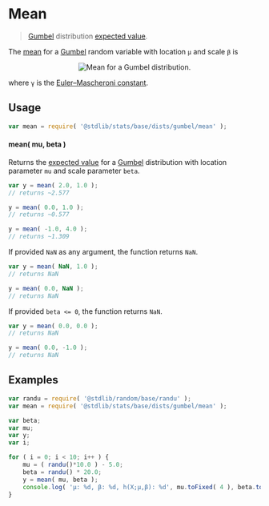 <!--

@license Apache-2.0

Copyright (c) 2018 The Stdlib Authors.

Licensed under the Apache License, Version 2.0 (the "License");
you may not use this file except in compliance with the License.
You may obtain a copy of the License at

   http://www.apache.org/licenses/LICENSE-2.0

Unless required by applicable law or agreed to in writing, software
distributed under the License is distributed on an "AS IS" BASIS,
WITHOUT WARRANTIES OR CONDITIONS OF ANY KIND, either express or implied.
See the License for the specific language governing permissions and
limitations under the License.

-->

# Mean

> [Gumbel][gumbel-distribution] distribution [expected value][mean].

<!-- Section to include introductory text. Make sure to keep an empty line after the intro `section` element and another before the `/section` close. -->

<section class="intro">

The [mean][mean] for a [Gumbel][gumbel-distribution] random variable with location `μ` and scale `β` is

<!-- <equation class="equation" label="eq:gumbel_mean" align="center" raw="\mathbb{E} \left[ X \right] = \mu +\beta \,\gamma" alt="Mean for a Gumbel distribution."> -->

<div class="equation" align="center" data-raw-text="\mathbb{E} \left[ X \right] = \mu +\beta \,\gamma" data-equation="eq:gumbel_mean">
    <img src="https://cdn.jsdelivr.net/gh/stdlib-js/stdlib@7e0a95722efd9c771b129597380c63dc6715508b/lib/node_modules/@stdlib/stats/base/dists/gumbel/mean/docs/img/equation_gumbel_mean.svg" alt="Mean for a Gumbel distribution.">
    <br>
</div>

<!-- </equation> -->

where `γ` is the [Euler–Mascheroni constant][euler-mascheroni].

</section>

<!-- /.intro -->

<!-- Package usage documentation. -->

<section class="usage">

## Usage

```javascript
var mean = require( '@stdlib/stats/base/dists/gumbel/mean' );
```

#### mean( mu, beta )

Returns the [expected value][mean] for a [Gumbel][gumbel-distribution] distribution with location parameter `mu` and scale parameter `beta`.

```javascript
var y = mean( 2.0, 1.0 );
// returns ~2.577

y = mean( 0.0, 1.0 );
// returns ~0.577

y = mean( -1.0, 4.0 );
// returns ~1.309
```

If provided `NaN` as any argument, the function returns `NaN`.

```javascript
var y = mean( NaN, 1.0 );
// returns NaN

y = mean( 0.0, NaN );
// returns NaN
```

If provided `beta <= 0`, the function returns `NaN`.

```javascript
var y = mean( 0.0, 0.0 );
// returns NaN

y = mean( 0.0, -1.0 );
// returns NaN
```

</section>

<!-- /.usage -->

<!-- Package usage notes. Make sure to keep an empty line after the `section` element and another before the `/section` close. -->

<section class="notes">

</section>

<!-- /.notes -->

<!-- Package usage examples. -->

<section class="examples">

## Examples

<!-- eslint no-undef: "error" -->

```javascript
var randu = require( '@stdlib/random/base/randu' );
var mean = require( '@stdlib/stats/base/dists/gumbel/mean' );

var beta;
var mu;
var y;
var i;

for ( i = 0; i < 10; i++ ) {
    mu = ( randu()*10.0 ) - 5.0;
    beta = randu() * 20.0;
    y = mean( mu, beta );
    console.log( 'µ: %d, β: %d, h(X;µ,β): %d', mu.toFixed( 4 ), beta.toFixed( 4 ), y.toFixed( 4 ) );
}
```

</section>

<!-- /.examples -->

<!-- Section to include cited references. If references are included, add a horizontal rule *before* the section. Make sure to keep an empty line after the `section` element and another before the `/section` close. -->

<section class="references">

</section>

<!-- /.references -->

<!-- Section for all links. Make sure to keep an empty line after the `section` element and another before the `/section` close. -->

<section class="links">

[euler-mascheroni]: https://en.wikipedia.org/wiki/Euler%E2%80%93Mascheroni_constant

[gumbel-distribution]: https://en.wikipedia.org/wiki/Gumbel_distribution

[mean]: https://en.wikipedia.org/wiki/Mean

</section>

<!-- /.links -->
